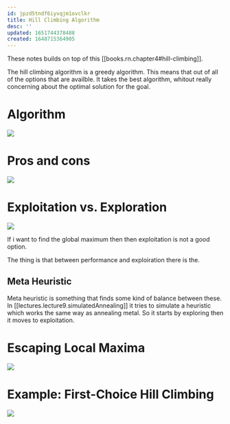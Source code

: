 ```yaml
---
id: jpzd5tndf6iyvqjm1ovclkr
title: Hill Climbing Algorithm
desc: ''
updated: 1651744378488
created: 1648715364905
---
```

These notes builds on top of this [[books.rn.chapter4#hill-climbing]].

The hill climbing algorithm is a greedy algorithm. This means that out of all of the options that are availble. It takes the best algorithm, whitout really concerning about the optimal solution for the goal.

# Algorithm
![](/assets/images/2022-03-31-10-30-52.png)

# Pros and cons
![](/assets/images/2022-03-31-10-32-54.png)

# Exploitation vs. Exploration
![](/assets/images/2022-03-31-10-33-21.png)

If i want to find the global maximum then then exploitation is not a good option. 

The thing is that between performance and exploiration there is the.

## Meta Heuristic 
Meta heuristic is something that finds some kind of balance between these. In [[lectures.lecture9.simulatedAnnealing]] it tries to simulate a heuristic which works the same way as annealing metal. So it starts by exploring then it moves to exploitation.

# Escaping Local Maxima
![](/assets/images/2022-03-31-10-33-44.png)

# Example: First-Choice Hill Climbing
![](/assets/images/2022-03-31-10-32-37.png)

